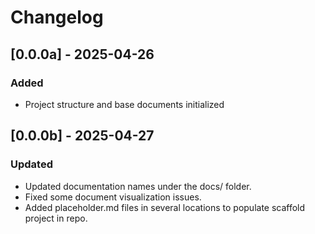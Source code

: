 # Changelog

## [0.0.0a] - 2025-04-26
### Added
- Project structure and base documents initialized

## [0.0.0b] - 2025-04-27
### Updated
- Updated documentation names under the docs/ folder.
- Fixed some document visualization issues.
- Added placeholder.md files in several locations to populate scaffold project in repo.